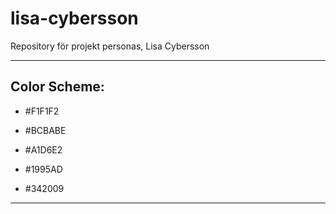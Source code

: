 # lisa-cybersson
Repository för projekt personas, Lisa Cybersson

---

## Color Scheme:

* #F1F1F2

* #BCBABE

* #A1D6E2

* #1995AD

* #342009

---
